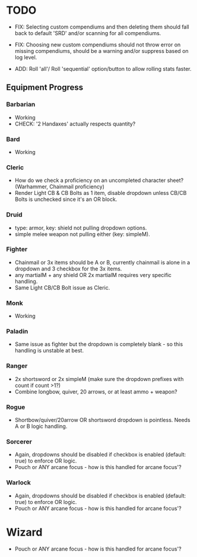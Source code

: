 # TODO

- FIX: Selecting custom compendiums and then deleting them should fall back to default 'SRD' and/or scanning for all
  compendiums.

- FIX: Choosing new custom compendiums should not throw error on missing compendiums, should be a warning and/or
  suppress based on log level.

- ADD: Roll 'all'/ Roll 'sequential' option/button to allow rolling stats faster.

## Equipment Progress

### Barbarian

- Working
- CHECK: '2 Handaxes' actually respects quantity?

### Bard

- Working

### Cleric

- How do we check a proficiency on an uncompleted character sheet? (Warhammer, Chainmail proficiency)
- Render Light CB & CB Bolts as 1 item, disable dropdown unless CB/CB Bolts is unchecked since it's an OR block.

### Druid

- type: armor, key: shield not pulling dropdown options.
- simple melee weapon not pulling either (key: simpleM).

### Fighter

- Chainmail or 3x items should be A or B, currently chainmail is alone in a dropdown and 3 checkbox for the 3x items.
- any martialM + any shield OR 2x martialM requires very specific handling.
- Same Light CB/CB Bolt issue as Cleric.

### Monk

- Working

### Paladin

- Same issue as fighter but the dropdown is completely blank - so this handling is unstable at best.

### Ranger

- 2x shortsword or 2x simpleM (make sure the dropdown prefixes with count if count >1?)
- Combine longbow, quiver, 20 arrows, or at least ammo + weapon?

### Rogue

- Shortbow/quiver/20arrow OR shortsword dropdown is pointless. Needs A or B logic handling.

### Sorcerer

- Again, dropdowns should be disabled if checkbox is enabled (default: true) to enforce OR logic.
- Pouch or ANY arcane focus - how is this handled for arcane focus'?

### Warlock

- Again, dropdowns should be disabled if checkbox is enabled (default: true) to enforce OR logic.
- Pouch or ANY arcane focus - how is this handled for arcane focus'?

# Wizard

- Pouch or ANY arcane focus - how is this handled for arcane focus'?
